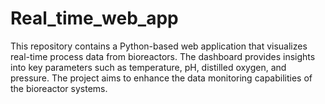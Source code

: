 # Real_time_web_app
This repository contains a Python-based web application that visualizes real-time process data from bioreactors. The dashboard provides insights into key parameters such as temperature, pH, distilled oxygen, and pressure. The project aims to enhance the data monitoring capabilities of the bioreactor systems.
